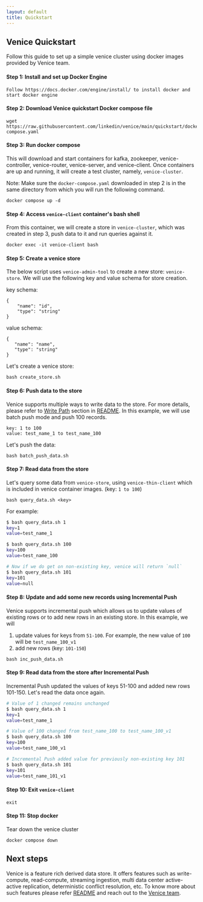 ```yaml
---
layout: default
title: Quickstart
---
```


## Venice Quickstart

Follow this guide to set up a simple venice cluster using docker images
provided by Venice team.


#### Step 1: Install and set up Docker Engine
    Follow https://docs.docker.com/engine/install/ to install docker and start docker engine


#### Step 2: Download Venice quickstart Docker compose file
```
wget https://raw.githubusercontent.com/linkedin/venice/main/quickstart/docker-compose.yaml
```

#### Step 3: Run docker compose
This will download and start containers for kafka, zookeeper, venice-controller, venice-router,
venice-server, and venice-client.
Once containers are up and running, it will create a test cluster, namely, `venice-cluster`.

Note: Make sure the `docker-compose.yaml` downloaded in step 2 is in the same directory from which you will run the following command.
```
docker compose up -d
```

#### Step 4: Access `venice-client` container's bash shell
From this container, we will create a store in `venice-cluster`, which was created in step 3, push
data to it and run queries against it.
```
docker exec -it venice-client bash
```

#### Step 5: Create a venice store
The below script uses `venice-admin-tool` to create a new store: `venice-store`.
We will use the following key and value schema for store creation.

key schema:
```avsc
{
    "name": "id",
    "type": "string"
}
```
value schema:
```avsc
{
   "name": "name",
   "type": "string"
}
```

Let's create a venice store:
```
bash create_store.sh
```

#### Step 6: Push data to the store
Venice supports multiple ways to write data to the store. For more details, please refer to [Write Path](../README.md#write-path) section in [README](../README.md).
In this example, we will use batch push mode and push 100 records.
```
key: 1 to 100
value: test_name_1 to test_name_100
```

Let's push the data:
```
bash batch_push_data.sh
```

#### Step 7: Read data from the store
Let's query some data from `venice-store`, using `venice-thin-client` which is included in venice container images. (key: `1 to 100`)
```
bash query_data.sh <key>
```
For example:
```bash
$ bash query_data.sh 1
key=1
value=test_name_1

$ bash query_data.sh 100
key=100
value=test_name_100

# Now if we do get on non-existing key, venice will return `null`
$ bash query_data.sh 101
key=101
value=null
```


#### Step 8: Update and add some new records using Incremental Push
Venice supports incremental push which allows us to update values of existing rows or to add new rows in an existing store.
In this example, we will
1. update values for keys from `51-100`. For example, the new value of `100` will be `test_name_100_v1`
2. add new rows (key: `101-150`)

```
bash inc_push_data.sh
```

#### Step 9: Read data from the store after Incremental Push
Incremental Push updated the values of keys 51-100 and added new rows 101-150.
Let's read the data once again.

```bash
# Value of 1 changed remains unchanged
$ bash query_data.sh 1
key=1
value=test_name_1

# Value of 100 changed from test_name_100 to test_name_100_v1
$ bash query_data.sh 100
key=100
value=test_name_100_v1

# Incremental Push added value for previously non-existing key 101
$ bash query_data.sh 101
key=101
value=test_name_101_v1
```


#### Step 10: Exit `venice-client`
```
exit
```

#### Step 11: Stop docker
Tear down the venice cluster
```
docker compose down
```

## Next steps
Venice is a feature rich derived data store. It offers features such as write-compute, read-compute, streaming ingestion, multi data center active-active replication,
deterministic conflict resolution, etc. To know more about such features please refer [README](../README.md) and reach out to
the [Venice team](../README.md#community-resources).
